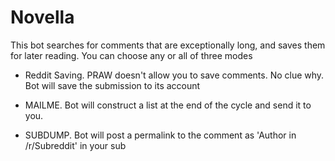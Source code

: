 Novella
=============

This bot searches for comments that are exceptionally long, and saves them for later reading. You can choose any or all of three modes

- Reddit Saving. PRAW doesn't allow you to save comments. No clue why. Bot will save the submission to its account

- MAILME. Bot will construct a list at the end of the cycle and send it to you. 

- SUBDUMP. Bot will post a permalink to the comment as 'Author in /r/Subreddit' in your sub